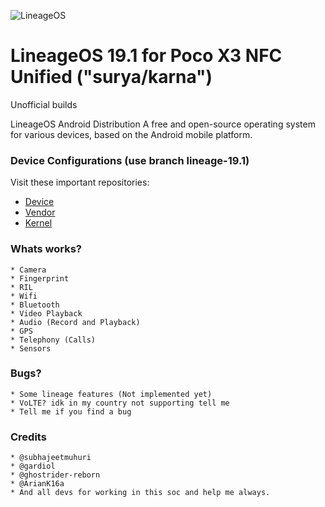 ![LineageOS](https://www.lineageos.org/assets/img/peek_device.png)

LineageOS 19.1 for Poco X3 NFC Unified ("surya/karna")
===========

Unofficial builds

LineageOS Android Distribution A free and open-source operating system for various devices, based on the Android mobile platform.

### Device Configurations (use branch lineage-19.1)

Visit these important repositories:

- [Device](https://github.com/lineage-surya/android_device_xiaomi_surya)
- [Vendor](https://github.com/lineage-surya/android_vendor_xiaomi_surya)
- [Kernel](https://github.com/lineage-surya/android_kernel_xiaomi_surya)

### Whats works?

	* Camera
	* Fingerprint
	* RIL
	* Wifi
	* Bluetooth
	* Video Playback
	* Audio (Record and Playback)
	* GPS
	* Telephony (Calls)
	* Sensors

### Bugs?

	* Some lineage features (Not implemented yet)
	* VoLTE? idk in my country not supporting tell me
	* Tell me if you find a bug

### Credits

	* @subhajeetmuhuri
	* @gardiol
	* @ghostrider-reborn
	* @ArianK16a
	* And all devs for working in this soc and help me always.

